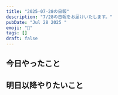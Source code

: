 ```yaml
---
title: "2025-07-28の日報"
description: "7/28の日報をお届けいたします。"
pubDate: "Jul 28 2025 "
emoji: "🦊"
tags: []
draft: false
---
```


## 今日やったこと

## 明日以降やりたいこと
